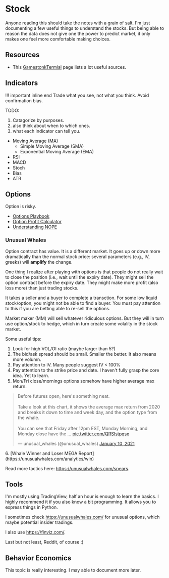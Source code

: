 # Stock

Anyone reading this should take the notes with a grain of salt.
I'm just documenting a few useful things to understand the stocks.
But being able to reason the data does not give one the power to predict market,
it only makes one feel more comfortable making choices.

## Resources

- This [GamestonkTermial](https://github.com/DidierRLopes/GamestonkTerminal) page lists a lot useful sources. 

## Indicators

!!! important inline end
    Trade what you see, not what you think.
    Avoid confirmation bias.

TODO:
1. Catagorize by purposes.
2. also think about when to which ones.
3. what each indicator can tell you.

- Moving Average (MA)
    - Simple Moving Average (SMA)
    - Exponential Moving Average (EMA)
- RSI
- MACD
- Stoch
- Bias
- ATR

## Options

Option is risky.

- [Options Playbook](https://optionsplaybook.com/)
- [Option Profit Calculator](https://www.optionsprofitcalculator.com/)
- [Understanding NOPE](https://helgridly.github.io/finstuff/understanding-NOPE/)

### Unusual Whales

Option contract has value. It is a different market.
It goes up or down more dramatically than the normal stock price:
several parameters (e.g., IV, greeks) will **amplify** the change.

One thing I realize after playing with options is that
people do not really wait to close the position (i.e., wait until the expiry date).
They might sell the option contract before the expiry date.
They might make more profit (also loss more) than just trading stocks.

It takes a seller and a buyer to complete a transction.
For some low liquid stock/option, you might not be able to find a buyer.
You must pay attention to this if you are betting able to re-sell the options.

Market maker (MM) will sell whatever ridiculous options.
But they will in turn use option/stock to hedge,
which in turn create some volality in the stock market.

Some useful tips:

1. Look for high VOL/OI ratio (maybe larger than 5?)
2. The bid/ask spread should be small. Smaller the better. It also means more volumn.
3. Pay attention to IV. Many people suggest IV < 100%
4. Pay attention to the strike price and date. I haven't fully grasp the core idea. Yet to learn.
5. Mon/Fri close/mornings options somehow have  higher average max return.
<blockquote class="twitter-tweet"><p lang="en" dir="ltr">Before futures open, here&#39;s something neat.<br><br>Take a look at this chart, it shows the average max return from 2020 and breaks it down to time and week day, and the option type from the whale.<br><br>You can see that Friday after 12pm EST, Monday Morning, and Monday close have the ... <a href="https://t.co/QRSIstpqsx">pic.twitter.com/QRSIstpqsx</a></p>&mdash; unusual_whales (@unusual_whales) <a href="https://twitter.com/unusual_whales/status/1348387698973712385?ref_src=twsrc%5Etfw">January 10, 2021</a></blockquote> <script async src="https://platform.twitter.com/widgets.js" charset="utf-8"></script>
6. [Whale Winner and Loser MEGA Report](https://unusualwhales.com/analytics/win)

Read more tactics here: https://unusualwhales.com/spears.

## Tools

I'm mostly using TradingView, half an hour is enough to learn the basics.
I highly recommend it if you also know a bit programming. It allows you
to express things in Python.

I sometimes check https://unusualwhales.com/ for unusual options,
which maybe potential insider tradings.

I also use https://finviz.com/.

Last but not least, Reddit, of course :)

## Behavior Economics
This topic is really interesting.
I may able to document more later.
